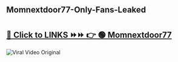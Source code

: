 
 ## Momnextdoor77-Only-Fans-Leaked

# <h2><a href="https://clipsfans.com/Momnextdoor77&ref=git">🔗 Click to LINKS ⏩⏩ 👉 🟢 Momnextdoor77 </a></h2>

<a href="https://clipsfans.com/Momnextdoor77&ref=git" rel="nofollow" data-target="animated-image.originalLink"><img src="https://i.ibb.co.com/xMMVF88/686577567.gif" alt="Viral Video Original" style="max-width: 100%; display: inline-block;" data-target="animated-image.originalImage"></a>
